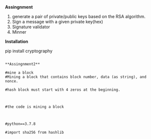 
**Assingnment**

1.  generate a pair of private/public keys based on the RSA algorithm.
2.  Sign a message with a given private key(hex)
3.  Signature validator
4.  Minner

**Installation**

pip install cryptography
```

**Assingnment2**

#mine a block
#Mining a block that contains block number, data (as string), and nonce.

#hash block must start with 4 zeros at the beginning.



#the code is mining a block 



#python==3.7.8

#import sha256 from hashlib
